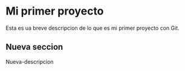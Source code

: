 # Mi primer proyecto

Esta es ua breve descripcion de lo que es mi primer proyecto con Git.


## Nueva seccion

Nueva-descripcion



